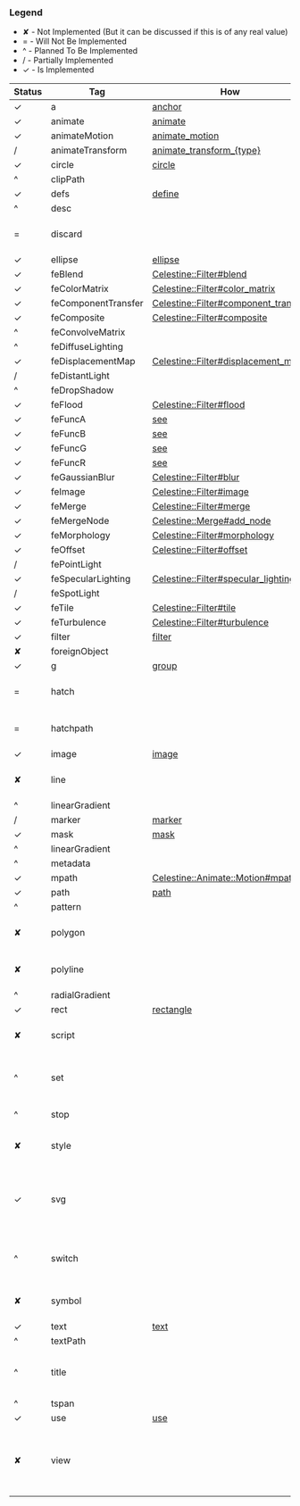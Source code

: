 ### Legend
 * ✘ - Not Implemented (But it can be discussed if this is of any real value)
 * = - Will Not Be Implemented
 * ^ - Planned To Be Implemented
 * / - Partially Implemented
 * ✓ - Is Implemented 

| Status | Tag | How  | Notes | 
|--------|-----|------|-------|
| ✓ | a | [anchor](https://docs.celestine.dev/Celestine/Meta/Context.html#anchor(define=false,&block:Celestine::Anchor-%3ECelestine::Anchor):Celestine::Anchor-instance-method)||
| ✓ | animate |[animate](https://docs.celestine.dev/Celestine/Modules/Animate.html#animate(&block:Proc(Celestine::Animate,Nil))-instance-method)||
| ✓ | animateMotion |[animate_motion](https://docs.celestine.dev/Celestine/Modules/Animate/Motion.html#animate_motion(&block:Celestine::Animate::Motion-%3ECelestine::Animate::Motion)-instance-method)||
| / | animateTransform |[animate_transform_{type}](https://docs.celestine.dev/Celestine/Modules/Animate/Transform.html)||
| ✓ | circle |[circle](https://docs.celestine.dev/Celestine/Meta/Context.html#circle(define=false,&block:Celestine::Circle-%3ECelestine::Circle):Celestine::Circle-instance-method)||
| ^ | clipPath |||
| ✓ | defs |[define](https://docs.celestine.dev/Celestine/Meta/Context.html#define(drawable:Celestine::Drawable)-instance-method)||
| ^ | desc |||
| = | discard ||Doesn't seem implemented by browsers|
| ✓ | ellipse |[ellipse](https://docs.celestine.dev/Celestine/Meta/Context.html#ellipse(define=false,&block:Celestine::Ellipse-%3ECelestine::Ellipse):Celestine::Ellipse-instance-method)||
| ✓ | feBlend |[Celestine::Filter#blend](https://docs.celestine.dev/Celestine/Filter.html#blend(&block:Celestine::Filter::Blend-%3ECelestine::Filter::Blend)-instance-method)||
| ✓ | feColorMatrix |[Celestine::Filter#color_matrix](https://docs.celestine.dev/Celestine/Filter.html#color_matrix(&block:Celestine::Filter::ColorMatrix-%3ECelestine::Filter::ColorMatrix)-instance-method)||
| ✓ | feComponentTransfer |[Celestine::Filter#component_transfer](https://docs.celestine.dev/Celestine/Filter.html#component_transfer(&block:Celestine::Filter::ComponentTransfer-%3ECelestine::Filter::ComponentTransfer)-instance-method)||
| ✓ | feComposite |[Celestine::Filter#composite](https://docs.celestine.dev/Celestine/Filter.html#composite(&block:Celestine::Filter::Composite-%3ECelestine::Filter::Composite)-instance-method)||
| ^ | feConvolveMatrix |||
| ^ | feDiffuseLighting |||
| ✓ | feDisplacementMap |[Celestine::Filter#displacement_map](https://docs.celestine.dev/Celestine/Filter.html#displacement_map(&block:Celestine::Filter::DisplacementMap-%3ECelestine::Filter::DisplacementMap)-instance-method)||
| / | feDistantLight |||
| ^ | feDropShadow ||
| ✓ | feFlood |[Celestine::Filter#flood](https://docs.celestine.dev/Celestine/Filter.html#flood(&block:Celestine::Filter::Flood-%3ECelestine::Filter::Flood)-instance-method)||
| ✓ | feFuncA |[see](https://docs.celestine.dev/Celestine/Filter/ComponentTransfer.html)||
| ✓ | feFuncB |[see](https://docs.celestine.dev/Celestine/Filter/ComponentTransfer.html)||
| ✓ | feFuncG |[see](https://docs.celestine.dev/Celestine/Filter/ComponentTransfer.html)||
| ✓ | feFuncR |[see](https://docs.celestine.dev/Celestine/Filter/ComponentTransfer.html)||
| ✓ | feGaussianBlur |[Celestine::Filter#blur](https://docs.celestine.dev/Celestine/Filter.html#blur(&block:Celestine::Filter::Blur-%3ECelestine::Filter::Blur)-instance-method)||
| ✓ | feImage |[Celestine::Filter#image](https://docs.celestine.dev/Celestine/Filter.html#image(&block:Celestine::Filter::Image-%3ECelestine::Filter::Image)-instance-method)||
| ✓ | feMerge |[Celestine::Filter#merge](https://docs.celestine.dev/Celestine/Filter.html#merge(&block:Celestine::Filter::Merge-%3ECelestine::Filter::Merge)-instance-method)||
| ✓ | feMergeNode |[Celestine::Merge#add_node](https://docs.celestine.dev/Celestine/Filter/Merge.html#add_node(filter_name)-instance-method)||
| ✓ | feMorphology |[Celestine::Filter#morphology](https://docs.celestine.dev/Celestine/Filter.html#morphology(&block:Celestine::Filter::Morphology-%3ECelestine::Filter::Morphology)-instance-method)||
| ✓ | feOffset |[Celestine::Filter#offset](https://docs.celestine.dev/Celestine/Filter.html#offset(&block:Celestine::Filter::Offset-%3ECelestine::Filter::Offset)-instance-method)||
| / | fePointLight |||
| ✓ | feSpecularLighting |[Celestine::Filter#specular_lighting](https://docs.celestine.dev/Celestine/Filter.html#specular_lighting(&block:Celestine::Filter::SpecularLighting-%3ECelestine::Filter::SpecularLighting)-instance-method)||
| / | feSpotLight |||
| ✓ | feTile |[Celestine::Filter#tile](https://docs.celestine.dev/Celestine/Filter.html#tile(&block:Celestine::Filter::Tile-%3ECelestine::Filter::Tile)-instance-method)||
| ✓ | feTurbulence |[Celestine::Filter#turbulence](https://docs.celestine.dev/Celestine/Filter.html#turbulence(&block:Celestine::Filter::Turbulence-%3ECelestine::Filter::Turbulence)-instance-method)|
| ✓ | filter |[filter](https://docs.celestine.dev/Celestine/Meta/Context.html#filter(&block:Celestine::Filter-%3ECelestine::Filter)-instance-method)|
| ✘ | foreignObject |||
| ✓ | g |[group](https://docs.celestine.dev/Celestine/Meta/Context.html#group(define=false,&block:Celestine::Group-%3ECelestine::Group):Celestine::Group-instance-method)||
| = | hatch ||Doesn't seem implemented by browsers|
| = | hatchpath ||Doesn't seem implemented by browsers|
| ✓ | image |[image](https://docs.celestine.dev/Celestine/Meta/Context.html#image(define=false,&block:Celestine::Image-%3ECelestine::Image):Celestine::Image-instance-method)||
| ✘ | line ||Seems covered by path....|
| ^ | linearGradient |||
| / | marker |[marker](https://docs.celestine.dev/Celestine/Meta/Context.html#marker(&block:Celestine::Marker-%3ECelestine::Marker)-instance-method)||
| ✓ | mask |[mask](https://docs.celestine.dev/Celestine/Meta/Context.html#mask(&block:Celestine::Mask-%3ECelestine::Mask)-instance-method)||
| ^ | linearGradient ||
| ^ | metadata ||
| ✓ | mpath |[Celestine::Animate::Motion#mpath](https://docs.celestine.dev/Celestine/Animate/Motion.html#mpath(&block:Proc(Celestine::Path,Nil))-instance-method)||
| ✓ | path |[path](https://docs.celestine.dev/Celestine/Meta/Context.html#path(define=false,&block:Celestine::Path-%3ECelestine::Path):Celestine::Path-instance-method)||
| ^ | pattern |||
| ✘ | polygon ||Seems covered by path|
| ✘ | polyline ||Seems covered by path|
| ^ | radialGradient ||
| ✓ | rect |[rectangle](https://docs.celestine.dev/Celestine/Meta/Context.html#rectangle(define=false,&block:Celestine::Rectangle-%3ECelestine::Rectangle):Celestine::Rectangle-instance-method)||
| ✘ | script ||Not sure if this should be implemented...|
| ^ | set ||This seems useful for simple interactivity|
| ^ | stop ||Part of gradient|
| ✘ | style ||Not sure if this should be implemented...|
| ✓ | svg ||Implemented for main usage but, should allow for nested SVG|
| ^ | switch ||Would allow local dialect switching for text|
| ✘ | symbol ||Is this any different than group?|
| ✓ | text |[text](https://docs.celestine.dev/Celestine/Meta/Context.html#text(define=false,&block:Celestine::Text-%3ECelestine::Text):Celestine::Text-instance-method)||
| ^ | textPath ||Part of text|
| ^ | title ||Rendered as a tooltip when hovering the object|
| ^ | tspan ||Part of text|
| ✓ | use |[use](https://docs.celestine.dev/Celestine/Meta/Context/Methods.html#use(id:String)-instance-method)||
| ✘ | view ||Doesn't seem to be implemented, even mozillas example doesn't work|
